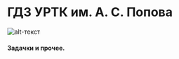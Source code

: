 # ГДЗ УРТК им. А. С. Попова
![alt-текст](https://i.imgur.com/sTJ6C7n.png "Ну да ты в пиве дружок")
#### Задачки и прочее.
